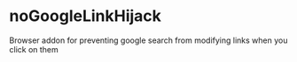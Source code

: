 # noGoogleLinkHijack
Browser addon for preventing google search from modifying links when you click on them
